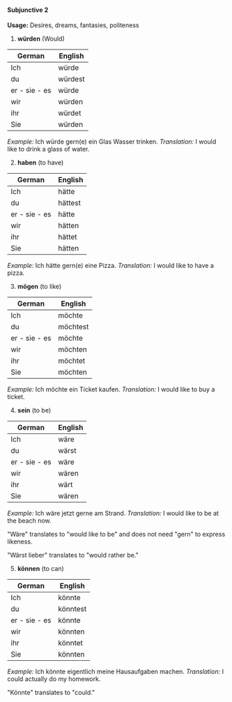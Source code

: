 


#### Subjunctive 2

**Usage:** Desires, dreams, fantasies, politeness

1. **würden** (Would)

| German         | English         |
|----------------|-----------------|
| Ich            | würde           |
| du             | würdest         |
| er - sie - es  | würde           |
| wir            | würden          |
| ihr            | würdet          |
| Sie            | würden          |

*Example:* Ich würde gern(e) ein Glas Wasser trinken.
*Translation:* I would like to drink a glass of water.

2. **haben** (to have)

| German         | English         |
|----------------|-----------------|
| Ich            | hätte           |
| du             | hättest         |
| er - sie - es  | hätte           |
| wir            | hätten          |
| ihr            | hättet          |
| Sie            | hätten          |

*Example:* Ich hätte gern(e) eine Pizza.
*Translation:* I would like to have a pizza.



3. **mögen** (to like)

| German         | English         |
|----------------|-----------------|
| Ich            | möchte         |
| du             | möchtest       |
| er - sie - es  | möchte         |
| wir            | möchten        |
| ihr            | möchtet        |
| Sie            | möchten        |

*Example:* Ich möchte ein Ticket kaufen.
*Translation:* I would like to buy a ticket.


4. **sein** (to be)

| German         | English         |
|----------------|-----------------|
| Ich            | wäre            |
| du             | wärst           |
| er - sie - es  | wäre            |
| wir            | wären           |
| ihr            | wärt            |
| Sie            | wären           |

*Example:* Ich wäre jetzt gerne am Strand.
*Translation:* I would like to be at the beach now.

"Wäre" translates to "would like to be" and does not need "gern" to express likeness.

"Wärst lieber" translates to "would rather be."

5. **können** (to can)

| German         | English         |
|----------------|-----------------|
| Ich            | könnte          |
| du             | könntest        |
| er - sie - es  | könnte          |
| wir            | könnten         |
| ihr            | könntet         |
| Sie            | könnten         |

*Example:* Ich könnte eigentlich meine Hausaufgaben machen.
*Translation:* I could actually do my homework.

"Könnte" translates to "could."
